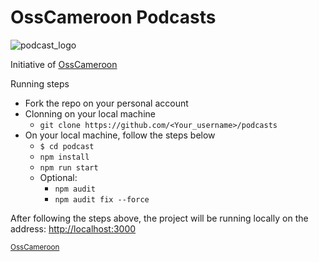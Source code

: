 # OssCameroon Podcasts
![podcast_logo](https://user-images.githubusercontent.com/71908316/162823953-f69840a1-d47d-4d01-adb6-5722483770a0.png)

Initiative of [OssCameroon](https://osscameroon.com/)

Running steps
- Fork the repo on your personal account
- Clonning on your local machine
  - `git clone https://github.com/<Your_username>/podcasts`
- On your local machine, follow the steps below
  - `$ cd podcast`
  - `npm install`
  - `npm run start`
  - Optional:
    - `npm audit`
    - `npm audit fix --force`
 
 After following the steps above, the project will be running locally on the address: [http://localhost:3000](http://localhost:3000)
 
 <sub>[OssCameroon](https://github.com/osscameroon)</sub>
